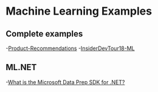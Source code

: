# Machine Learning Examples

## Complete examples

-[Product-Recommendations](https://github.com/microsoft/Product-Recommendations)
-[InsiderDevTour18-ML](https://github.com/microsoft/InsiderDevTour18-ML)


## ML.NET

-[What is the Microsoft Data Prep SDK for .NET?](https://docs.microsoft.com/en-us/dotnet/api/overview/data-prep/overview-data-prep)